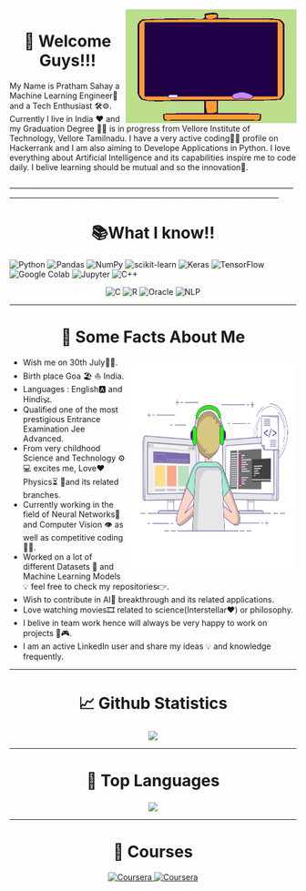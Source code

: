 <img align ="right" img width="300" height="200" src="https://github.com/pratham12s/pratham12s/blob/main/gif-1.gif" />
<h1 align ="center">👋 Welcome Guys!!!</h1>
<p> My Name is Pratham Sahay a Machine Learning Engineer🤖 and a Tech Enthusiast 🛠⚙. Currently I live in India ❤ and  my Graduation Degree 👨‍🎓 is in progress from Vellore Institute of Technology, Vellore Tamilnadu. I have a very active coding👨‍💻 profile on Hackerrank and I am also aiming to Develope Applications in Python. I love everything about Artificial Intelligence and its capabilities inspire me to code daily. I belive learning should be mutual and so the innovation🚀.</p> 
________________________________________________________________________________________________________________________________________________________
<h1 align ="center">📚What I know!!</h1>
<p>
<img alt="Python" src="https://img.shields.io/badge/python%20-%233776AB.svg?&style=for-the-badge&logo=python&logoColor=white"/> <img alt="Pandas" src="https://img.shields.io/badge/pandas%20-%23150458.svg?&style=for-the-badge&logo=pandas&logoColor=white"/> <img alt="NumPy"
src="https://img.shields.io/badge/NumPy%20-%23013243.svg?&style=for-the-badge&logo=NumPy&logoColor=white"/> <img alt="scikit-learn" src="https://img.shields.io/badge/scikit%20learn%20-%23F7931E.svg?&style=for-the-badge&logo=scikit-learn&logoColor=white"/> <img alt="Keras" 
src="https://img.shields.io/badge/Keras%20-%23D00000.svg?&style=for-the-badge&logo=Keras&logoColor=white"/> <img alt="TensorFlow" src="https://img.shields.io/badge/TensorFlow%20-%23FF6F00.svg?&style=for-the-badge&logo=TensorFlow&logoColor=white" /> <img alt="Google Colab" src="https://img.shields.io/badge/google%20colab%20-%23F9AB00.svg?&style=for-the-badge&logo=google-colab&logoColor=white" /> <img alt="Jupyter" src="https://img.shields.io/badge/Jupyter%20-%23F37626.svg?&style=for-the-badge&logo=jupyter&logoColor=white" /> <img alt="C++" 
src="https://img.shields.io/badge/c++%20-%2300599C.svg?&style=for-the-badge&logo=c%2B%2B&ogoColor=white"/> <p align ="center"><img alt="C"
src="https://img.shields.io/badge/c%20-%2300599C.svg?&style=for-the-badge&logo=c&logoColor=white"/> <img alt="R"
src="https://img.shields.io/badge/r-%23276DC3.svg?&style=for-the-badge&logo=r&logoColor=white"/> <img alt="Oracle" 
src ="https://img.shields.io/badge/oracle%20-%23F00000.svg?&style=for-the-badge&logo=oracle&logoColor=white" /> <img alt="NLP" 
src ="https://img.shields.io/badge/-NLP%20%20%20-lightgrey?style=flat-square" /></p></p>

___________________________________________________________________________________________________________________________________________________________

<h1 align ="center"> 📝 Some Facts About Me </h1>
<img align ="right" img width="300" height="380" src="https://github.com/pratham12s/pratham12s/blob/main/coding-freak.gif" />
<ul>
  <li> Wish me on 30th July🍰🎊.</li>
  <li> Birth place Goa 🏖 ⛵ India.</li>
  <li> Languages : English🅰 and Hindi🕉.</li>
  <li> Qualified one of the most prestigious Entrance Examination Jee Advanced.</li>
  <li> From very childhood Science and Technology ⚙ 💻 excites me, Love❤ Physics⏳ 📐and its related branches.</li>
  <li> Currently working in the field of Neural Networks🧠 and Computer Vision 👁 as well as competitive coding👨‍💻.</li>
  <li> Worked on a lot of different Datasets 🧾 and Machine Learning Models 💡 feel free to check my repositories👉.</li>
  <li> Wish to contribute in AI🤖 breakthrough and its related applications.</li>
  <li> Love watching movies🎞 related to science(Interstellar❤) or philosophy.</li>
  <li> I belive in team work hence will always be very happy to work on projects 🧩🎮.</li>
  <li> I am an active LinkedIn user and share my ideas 💡 and knowledge frequently.
</ul>

_____________________________________________________________________________________________________________________________________________________________

<h1 align="center"> 📈 Github Statistics </h1>

<p align ="center">
  <a href="https://github.com/pratham12s/github-readme-stats">
    <img align="center" src="https://github-readme-stats.vercel.app/api?username=pratham12s&show_icons=true&theme=radical" />
  </a>
</p>


_______________________________________________________________________________________________________________________________________________________________

<h1 align="center">🥇 Top Languages </h1>

<p align ="center">
  <a href="https://github.com/pratham12s/github-readme-stats">
    <img align="center" src="https://github-readme-stats.vercel.app/api/top-langs/?username=pratham12s&show_icons=true&theme=radical&langs_count=8" />
  </a>
</p>

________________________________________________________________________________________________________________________________________________________________

<h1 align = "center"> 📔 Courses </h1>

<p align ="center">
  <a href="https://www.coursera.org/account/accomplishments/verify/GHS9ZHAY6V6Y"> <img alt="Coursera" src="https://img.shields.io/badge/coursera%20Neural%20Network%20 Spcialization%20-%230056D2.svg?&style=for-the-badge&logo=coursera&logoColor=white" /> </a>
  <a href="https://www.coursera.org/account/accomplishments/verify/PYWCUFT9LSJR"> <img alt="Coursera" src="https://img.shields.io/badge/coursera%20Python%20Data%20structures%20-%230056D2.svg?&style=for-the-badge&logo=coursera&logoColor=white" /> </a>
</p>
    











